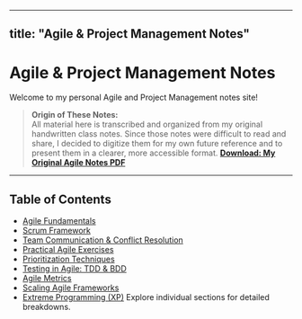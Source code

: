 <div class="container">

---
title: "Agile & Project Management Notes"
---
# Agile & Project Management Notes
Welcome to my personal Agile and Project Management notes site!
> **Origin of These Notes:**  
> All material here is transcribed and organized from my original handwritten class notes. Since those notes were difficult to read and share, I decided to digitize them for my own future reference and to present them in a clearer, more accessible format.
[**Download: My Original Agile Notes PDF**](MyAgileAndPMClassNotes_compressed.pdf)
---
## Table of Contents
- [Agile Fundamentals](agile-fundamentals.md)
- [Scrum Framework](scrum-framework.md)
- [Team Communication & Conflict Resolution](conflict-resolution.md)
- [Practical Agile Exercises](practical-exercises.md)
- [Prioritization Techniques](prioritization-techniques.md)
- [Testing in Agile: TDD & BDD](agile-testing.md)
- [Agile Metrics](agile-metrics.md)
- [Scaling Agile Frameworks](scaling-agile.md)
- [Extreme Programming (XP)](extreme-programming.md)
Explore individual sections for detailed breakdowns.

</div>
